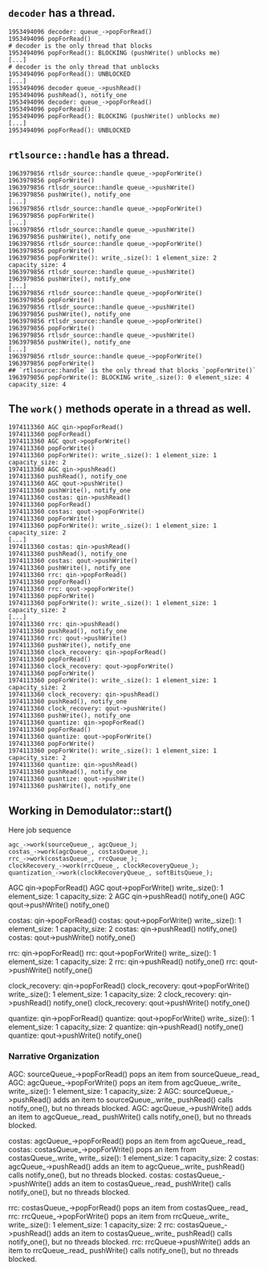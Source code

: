## `decoder` has a thread.

```
1953494096 decoder: queue_->popForRead()
1953494096 popForRead()
# decoder is the only thread that blocks
1953494096 popForRead(): BLOCKING (pushWrite() unblocks me)
[...]
# decoder is the only thread that unblocks
1953494096 popForRead(): UNBLOCKED
[...]
1953494096 decoder queue_->pushRead()
1953494096 pushRead(), notify_one
1953494096 decoder: queue_->popForRead()
1953494096 popForRead()
1953494096 popForRead(): BLOCKING (pushWrite() unblocks me)
[...]
1953494096 popForRead(): UNBLOCKED
```

## `rtlsource::handle` has a thread.

```
1963979856 rtlsdr_source::handle queue_->popForWrite()
1963979856 popForWrite()
1963979856 rtlsdr_source::handle queue_->pushWrite()
1963979856 pushWrite(), notify_one
[...]
1963979856 rtlsdr_source::handle queue_->popForWrite()
1963979856 popForWrite()
[...]
1963979856 rtlsdr_source::handle queue_->pushWrite()
1963979856 pushWrite(), notify_one
1963979856 rtlsdr_source::handle queue_->popForWrite()
1963979856 popForWrite()
1963979856 popForWrite(): write_.size(): 1 element_size: 2 capacity_size: 4
1963979856 rtlsdr_source::handle queue_->pushWrite()
1963979856 pushWrite(), notify_one
[...]
1963979856 rtlsdr_source::handle queue_->popForWrite()
1963979856 popForWrite()
1963979856 rtlsdr_source::handle queue_->pushWrite()
1963979856 pushWrite(), notify_one
1963979856 rtlsdr_source::handle queue_->popForWrite()
1963979856 popForWrite()
1963979856 rtlsdr_source::handle queue_->pushWrite()
1963979856 pushWrite(), notify_one
[...]
1963979856 rtlsdr_source::handle queue_->popForWrite()
1963979856 popForWrite()
## `rtlsource::handle` is the only thread that blocks `popForWrite()`
1963979856 popForWrite(): BLOCKING write_.size(): 0 element_size: 4 capacity_size: 4
```

## The `work()` methods operate in a thread as well.

```
1974113360 AGC qin->popForRead()
1974113360 popForRead()
1974113360 AGC qout->popForWrite()
1974113360 popForWrite()
1974113360 popForWrite(): write_.size(): 1 element_size: 1 capacity_size: 2
1974113360 AGC qin->pushRead()
1974113360 pushRead(), notify_one
1974113360 AGC qout->pushWrite()
1974113360 pushWrite(), notify_one
1974113360 costas: qin->pushRead()
1974113360 popForRead()
1974113360 costas: qout->popForWrite()
1974113360 popForWrite()
1974113360 popForWrite(): write_.size(): 1 element_size: 1 capacity_size: 2
[...]
1974113360 costas: qin->pushRead()
1974113360 pushRead(), notify_one
1974113360 costas: qout->pushWrite()
1974113360 pushWrite(), notify_one
1974113360 rrc: qin->popForRead()
1974113360 popForRead()
1974113360 rrc: qout->popForWrite()
1974113360 popForWrite()
1974113360 popForWrite(): write_.size(): 1 element_size: 1 capacity_size: 2
[...]
1974113360 rrc: qin->pushRead()
1974113360 pushRead(), notify_one
1974113360 rrc: qout->pushWrite()
1974113360 pushWrite(), notify_one
1974113360 clock_recovery: qin->popForRead()
1974113360 popForRead()
1974113360 clock_recovery: qout->popForWrite()
1974113360 popForWrite()
1974113360 popForWrite(): write_.size(): 1 element_size: 1 capacity_size: 2
1974113360 clock_recovery: qin->pushRead()
1974113360 pushRead(), notify_one
1974113360 clock_recovery: qout->pushWrite()
1974113360 pushWrite(), notify_one
1974113360 quantize: qin->popForRead()
1974113360 popForRead()
1974113360 quantize: qout->popForWrite()
1974113360 popForWrite()
1974113360 popForWrite(): write_.size(): 1 element_size: 1 capacity_size: 2
1974113360 quantize: qin->pushRead()
1974113360 pushRead(), notify_one
1974113360 quantize: qout->pushWrite()
1974113360 pushWrite(), notify_one
```

## Working in Demodulator::start()

Here job sequence
```
agc_->work(sourceQueue_, agcQueue_);
costas_->work(agcQueue_, costasQueue_);
rrc_->work(costasQueue_, rrcQueue_);
clockRecovery_->work(rrcQueue_, clockRecoveryQueue_);
quantization_->work(clockRecoveryQueue_, softBitsQueue_);
```

AGC qin->popForRead()
AGC qout->popForWrite()
write_.size(): 1 element_size: 1 capacity_size: 2
AGC qin->pushRead()
notify_one()
AGC qout->pushWrite()
notify_one()

costas: qin->popForRead()
costas: qout->popForWrite()
write_.size(): 1 element_size: 1 capacity_size: 2
costas: qin->pushRead()
notify_one()
costas: qout->pushWrite()
notify_one()

rrc: qin->popForRead()
rrc: qout->popForWrite()
write_.size(): 1 element_size: 1 capacity_size: 2
rrc: qin->pushRead()
notify_one()
rrc: qout->pushWrite()
notify_one()

clock_recovery: qin->popForRead()
clock_recovery: qout->popForWrite()
write_.size(): 1 element_size: 1 capacity_size: 2
clock_recovery: qin->pushRead()
notify_one()
clock_recovery: qout->pushWrite()
notify_one()

quantize: qin->popForRead()
quantize: qout->popForWrite()
write_.size(): 1 element_size: 1 capacity_size: 2
quantize: qin->pushRead()
notify_one()
quantize: qout->pushWrite()
notify_one()

### Narrative Organization

AGC: sourceQueue_->popForRead() pops an item from sourceQueue_.read_ 
AGC: agcQueue_->popForWrite() pops an item from agcQueue_.write_
write_.size(): 1 element_size: 1 capacity_size: 2
AGC: sourceQueue_->pushRead() adds an item to sourceQueue_.write_
pushRead() calls notify_one(), but no threads blocked.
AGC: agcQueue_->pushWrite() adds an item to agcQueue_.read_
pushWrite() calls notify_one(), but no threads blocked.

costas: agcQueue_->popForRead() pops an item from agcQueue_.read_
costas: costasQueue_->popForWrite() pops an item from costasQueue_.write_
write_.size(): 1 element_size: 1 capacity_size: 2
costas: agcQueue_->pushRead() adds an item to agcQueue_.write_
pushRead() calls notify_one(), but no threads blocked.
costas: costasQueue_->pushWrite() adds an item to costasQueue_.read_
pushWrite() calls notify_one(), but no threads blocked.

rrc: costasQueue_->popForRead() pops an item from costasQuee_.read_
rrc: rrcQueue_->popForWrite() pops an item from rrcQueue_.write_
write_.size(): 1 element_size: 1 capacity_size: 2
rrc: costasQueue_->pushRead() adds an item to costasQueue_.write_
pushRead() calls notify_one(), but no threads blocked.
rrc: rrcQueue->pushWrite() adds an item to rrcQueue_.read_
pushWrite() calls notify_one(), but no threads blocked.
